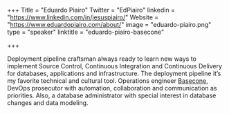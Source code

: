 +++
Title = "Eduardo Piairo"
Twitter = "EdPiairo"
linkedin = "https://www.linkedin.com/in/jesuspiairo/"
Website = "https://www.eduardopiairo.com/about/"
image = "eduardo-piairo.png"
type = "speaker"
linktitle = "eduardo-piairo-basecone"

+++

Deployment pipeline craftsman always ready to learn new ways to implement Source Control, Continuous Integration and Continuous Delivery for databases, applications and infrastructure. The deployment pipeline it’s my favorite technical and cultural tool. Operations engineer [Basecone](https://twitter.com/basecone?lang=en), DevOps prosecutor with automation, collaboration and communication as priorities. Also, a database administrator with special interest in database changes and data modeling.